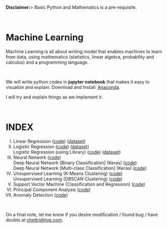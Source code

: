 <p><strong>Disclaimer:</strong>> Basic Python and Mathematics is a pre-requisite.</p>

<br/>

<h1>Machine Learning</h1>
<p>Machine Learning is all about writing model that enables machines to learn from data, using mathematics (statistics, linear algebra, probability and calculus) and a programming language.</p>

<br/>

<p>We will write python codes in <strong>jupyter notebook</strong> that makes it easy to visualize and explain. Download and Install: <a href="https://anaconda.org/anaconda/python" target="_blank">Anaconda</a>.</p>
<p>I will try and explain things as we implement it.</p>

<br/>

<h1>INDEX</h1>
<ul style="list-style-type: upper-roman;">
	<li>
		Linear Regression
		(<a href="https://github.com/shivachettri/machine-learning/blob/master/1.%20Linear%20Regression.ipynb">code</a>)
		(<a href="https://github.com/shivachettri/machine-learning/blob/master/linear-regression-data.csv">dataset</a>)
	</li>
	<li>
		Logistic Regression
		(<a href="https://github.com/shivachettri/machine-learning/blob/master/Logistic%20Regression.ipynb">code</a>)
		(<a href="https://github.com/shivachettri/machine-learning/blob/master/logistic-regression-data.csv">dataset</a>)	
		<br/>		
		Logistic Regression (using Library)
		(<a href="https://github.com/shivachettri/machine-learning/blob/master/Logistic%20Regression%20(using%20library).ipynb">code</a>)
		(<a href="https://github.com/shivachettri/machine-learning/blob/master/logistic-regression-data.csv">dataset</a>)
	</li>
	<li>
		Neural Network
		(<a href="https://github.com/shivachettri/machine-learning/blob/master/Neural%20Networks.ipynb">code</a>)
		<br/>
		Deep Neural Network [Binary Classification] (Keras)
		(<a href="https://github.com/shivachettri/machine-learning/blob/master/Deep%20Neural%20Network%20%5BBinary%20Classification%5D%20(Keras).ipynb">code</a>)
		<br/>
		Deep Neural Network [Multi-class Classification] (Keras)
		(<a href="https://github.com/shivachettri/machine-learning/blob/master/Deep%20Neural%20Network%20%5BMulti-Class%20Classification%5D%20(Keras).ipynb">code</a>)
	</li>
	<li>
		Unsupervised Learning (K-Means Clustering)
		(<a href="https://github.com/shivachettri/machine-learning/blob/master/Unsupervised%20Learning%20(K-Means).ipynb">code</a>)
		<br/>
		Unsupervised Learning (DBSCAN Clustering)
		(<a href="https://github.com/shivachettri/machine-learning/blob/master/Unsupervised%20Learning%20(DBSCAN).ipynb">code</a>)
	</li>
	<li>
		Support Vector Machine (Classification and Regression)
		(<a href="https://github.com/shivachettri/machine-learning/blob/master/Support%20Vector%20Machine%20(Classification%20and%20Regression).ipynb">code</a>)
	</li>
	<li>
		Principal Component Analysis
		(<a href="https://github.com/shivachettri/machine-learning/blob/master/Principle%20Component%20Analysis.ipynb">code</a>)
	</li>
	<li>
		Anomaly Detection
		(<a href="">code</a>)
	</li>
</ul>

<br/>

<p>On a final note, let me know if you desire modification / found bug / have doubts at <a href="mailto:chettri@live.com">chettri@live.com</a>.</p>
